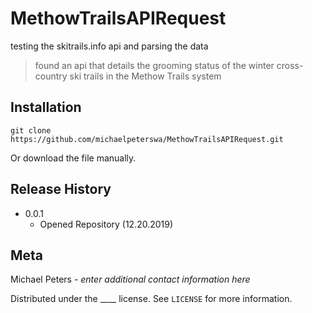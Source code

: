 # MethowTrailsAPIRequest
testing the skitrails.info api and parsing the data
> found an api that details the grooming status of the winter cross-country ski trails in the Methow Trails system
## Installation
```
git clone https://github.com/michaelpeterswa/MethowTrailsAPIRequest.git
```
Or download the file manually.
## Release History
* 0.0.1
   * Opened Repository (12.20.2019)
## Meta
Michael Peters - *enter additional contact information here*

Distributed under the ____ license. See ``LICENSE`` for more information.